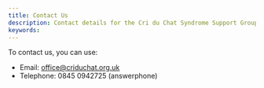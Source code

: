 ```yaml
---
title: Contact Us
description: Contact details for the Cri du Chat Syndrome Support Group
keywords:
---
```


To contact us, you can use:

* Email: [office@criduchat.org.uk](mailto:office@criduchat.org.uk)
* Telephone: 0845 0942725 (answerphone)
